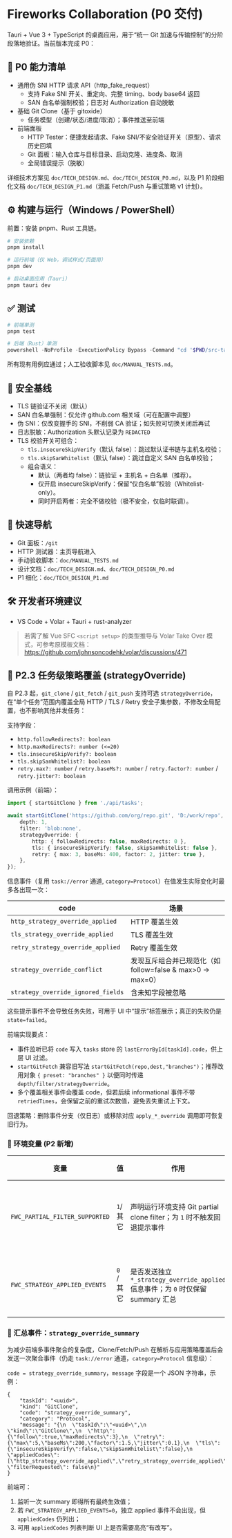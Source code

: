 # Fireworks Collaboration (P0 交付)

Tauri + Vue 3 + TypeScript 的桌面应用，用于“统一 Git 加速与传输控制”的分阶段落地验证。当前版本完成 P0：

## 🧩 P0 能力清单

- 通用伪 SNI HTTP 请求 API（http_fake_request）
	- 支持 Fake SNI 开关、重定向、完整 timing、body base64 返回
	- SAN 白名单强制校验；日志对 Authorization 自动脱敏
- 基础 Git Clone（基于 gitoxide）
	- 任务模型（创建/状态/进度/取消）；事件推送至前端
- 前端面板
	- HTTP Tester：便捷发起请求、Fake SNI/不安全验证开关（原型）、请求历史回填
	- Git 面板：输入仓库与目标目录、启动克隆、进度条、取消
	- 全局错误提示（脱敏）

详细技术方案见 `doc/TECH_DESIGN.md`、`doc/TECH_DESIGN_P0.md`，以及 P1 阶段细化文档 `doc/TECH_DESIGN_P1.md`（涵盖 Fetch/Push 与重试策略 v1 计划）。

## ⚙️ 构建与运行（Windows / PowerShell）

前置：安装 pnpm、Rust 工具链。

```powershell
# 安装依赖
pnpm install

# 运行前端（仅 Web，调试样式/页面用）
pnpm dev

# 启动桌面应用（Tauri）
pnpm tauri dev
```

## ✅ 测试

```powershell
# 前端单测
pnpm test

# 后端（Rust）单测
powershell -NoProfile -ExecutionPolicy Bypass -Command "cd '$PWD/src-tauri'; cargo test --quiet"
```

所有现有用例应通过；人工验收脚本见 `doc/MANUAL_TESTS.md`。

## 🔐 安全基线

- TLS 链验证不关闭（默认）
- SAN 白名单强制：仅允许 github.com 相关域（可在配置中调整）
- 伪 SNI：仅改变握手的 SNI，不削弱 CA 验证；如失败可切换关闭后再试
- 日志脱敏：Authorization 头默认记录为 `REDACTED`
- TLS 校验开关可组合：
	- `tls.insecureSkipVerify`（默认 false）：跳过默认证书链与主机名校验；
	- `tls.skipSanWhitelist`（默认 false）：跳过自定义 SAN 白名单校验；
	- 组合语义：
		- 默认（两者均 false）：链验证 + 主机名 + 白名单（推荐）。
		- 仅开启 insecureSkipVerify：保留“仅白名单”校验（Whitelist-only）。
		- 同时开启两者：完全不做校验（极不安全，仅临时联调）。

## 🧭 快速导航

- Git 面板：`/git`
- HTTP 测试器：主页导航进入
- 手动验收脚本：`doc/MANUAL_TESTS.md`
- 设计文档：`doc/TECH_DESIGN.md`、`doc/TECH_DESIGN_P0.md`
 - P1 细化：`doc/TECH_DESIGN_P1.md`

## 🛠️ 开发者环境建议

- VS Code + Volar + Tauri + rust-analyzer

> 若需了解 Vue SFC `<script setup>` 的类型推导与 Volar Take Over 模式，可参考原模板文档：
> https://github.com/johnsoncodehk/volar/discussions/471

## 🚀 P2.3 任务级策略覆盖 (strategyOverride)

自 P2.3 起，`git_clone` / `git_fetch` / `git_push` 支持可选 `strategyOverride`，在“单个任务”范围内覆盖全局 HTTP / TLS / Retry 安全子集参数，不修改全局配置，也不影响其他并发任务：

支持字段：
- `http.followRedirects?: boolean`
- `http.maxRedirects?: number (<=20)`
- `tls.insecureSkipVerify?: boolean`
- `tls.skipSanWhitelist?: boolean`
- `retry.max?: number` / `retry.baseMs?: number` / `retry.factor?: number` / `retry.jitter?: boolean`

调用示例（前端）：

```ts
import { startGitClone } from './api/tasks';

await startGitClone('https://github.com/org/repo.git', 'D:/work/repo', {
	depth: 1,
	filter: 'blob:none',
	strategyOverride: {
		http: { followRedirects: false, maxRedirects: 0 },
		tls: { insecureSkipVerify: false, skipSanWhitelist: false },
		retry: { max: 3, baseMs: 400, factor: 2, jitter: true },
	},
});
```

信息事件（复用 `task://error` 通道, `category=Protocol`）在值发生实际变化时最多各出现一次：

| code | 场景 |
|------|------|
| `http_strategy_override_applied` | HTTP 覆盖生效 |
| `tls_strategy_override_applied` | TLS 覆盖生效 |
| `retry_strategy_override_applied` | Retry 覆盖生效 |
| `strategy_override_conflict` | 发现互斥组合并已规范化（如 follow=false & max>0 → max=0） |
| `strategy_override_ignored_fields` | 含未知字段被忽略 |

这些提示事件不会导致任务失败，可用于 UI 中“提示”标签展示；真正的失败仍是 `state=failed`。

前端实现要点：
- 事件监听已将 `code` 写入 `tasks` store 的 `lastErrorById[taskId].code`，供上层 UI 过滤。
- `startGitFetch` 兼容旧写法 `startGitFetch(repo,dest,"branches")`；推荐改用对象 `{ preset: "branches" }` 以便同时传递 `depth/filter/strategyOverride`。
- 多个覆盖相关事件会覆盖 code，但若后续 informational 事件不带 `retriedTimes`，会保留之前的重试次数值，避免丢失重试上下文。

回退策略：删除事件分支（仅日志）或移除对应 `apply_*_override` 调用即可恢复旧行为。

### 🔧 环境变量 (P2 新增)

| 变量 | 值 | 作用 | 默认 |
|------|----|------|------|
| `FWC_PARTIAL_FILTER_SUPPORTED` | `1`/其它 | 声明运行环境支持 Git partial clone filter；为 `1` 时不触发回退提示事件 | 未设置=不支持 |
| `FWC_STRATEGY_APPLIED_EVENTS` | `0` / 其它 | 是否发送独立 `*_strategy_override_applied` 信息事件；为 `0` 时仅保留 summary 汇总 | 未设置=发送 |

### 🧾 汇总事件：`strategy_override_summary`

为减少前端多事件聚合的复杂度，Clone/Fetch/Push 在解析与应用策略覆盖后会发送一次聚合事件（仍走 `task://error` 通道，`category=Protocol` 信息级）：

`code = strategy_override_summary`，`message` 字段是一个 JSON 字符串，示例：

```jsonc
{
	"taskId": "<uuid>",
	"kind": "GitClone",
	"code": "strategy_override_summary",
	"category": "Protocol",
	"message": "{\n  \"taskId\":\"<uuid>\",\n  \"kind\":\"GitClone\",\n  \"http\":{\"follow\":true,\"maxRedirects\":3},\n  \"retry\":{\"max\":5,\"baseMs\":200,\"factor\":1.5,\"jitter\":0.1},\n  \"tls\":{\"insecureSkipVerify\":false,\"skipSanWhitelist\":false},\n  \"appliedCodes\":[\"http_strategy_override_applied\",\"retry_strategy_override_applied\"],\n  \"filterRequested\": false\n}"
}
```

前端可：
1. 监听一次 summary 即得所有最终生效值；
2. 若 `FWC_STRATEGY_APPLIED_EVENTS=0`，独立 applied 事件不会出现，但 `appliedCodes` 仍列出；
3. 可用 `appliedCodes` 列表判断 UI 上是否需要高亮“有改写”。


